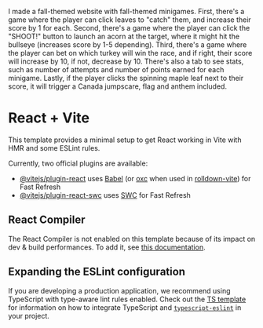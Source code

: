 I made a fall-themed website with fall-themed minigames.
First, there's a game where the player can click leaves to "catch" them, and increase their score by 1 for each.
Second, there's a game where the player can click the "SHOOT!" button to launch an acorn at the target, where it might hit the bullseye (increases score by 1-5 depending).
Third, there's a game where the player can bet on which turkey will win the race, and if right, their score will increase by 10, if not, decrease by 10.
There's also a tab to see stats, such as number of attempts and number of points earned for each minigame.
Lastly, if the player clicks the spinning maple leaf next to their score, it will trigger a Canada jumpscare, flag and anthem included.

# React + Vite

This template provides a minimal setup to get React working in Vite with HMR and some ESLint rules.

Currently, two official plugins are available:

- [@vitejs/plugin-react](https://github.com/vitejs/vite-plugin-react/blob/main/packages/plugin-react) uses [Babel](https://babeljs.io/) (or [oxc](https://oxc.rs) when used in [rolldown-vite](https://vite.dev/guide/rolldown)) for Fast Refresh
- [@vitejs/plugin-react-swc](https://github.com/vitejs/vite-plugin-react/blob/main/packages/plugin-react-swc) uses [SWC](https://swc.rs/) for Fast Refresh

## React Compiler

The React Compiler is not enabled on this template because of its impact on dev & build performances. To add it, see [this documentation](https://react.dev/learn/react-compiler/installation).

## Expanding the ESLint configuration

If you are developing a production application, we recommend using TypeScript with type-aware lint rules enabled. Check out the [TS template](https://github.com/vitejs/vite/tree/main/packages/create-vite/template-react-ts) for information on how to integrate TypeScript and [`typescript-eslint`](https://typescript-eslint.io) in your project.
